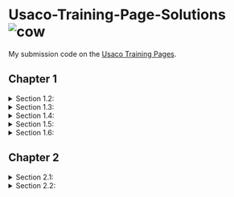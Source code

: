 
# Usaco-Training-Page-Solutions ![cow](https://train.usaco.org/usaco/cowhead2.gif)
My submission code on the [Usaco Training Pages](https://train.usaco.org/usacogate).


## Chapter 1

<details>
<summary>Section 1.2: </summary>
<br>
  
| Problem | My Sol |
| -- | -- |
| 1.2.1 [Your Ride Is Here](https://train.usaco.org/usacoprob2?a=JOFfbFzZIvB&S=ride)           |  [Java Solution](/Section%201.2/Your%20Ride%20Is%20Here/ride.java)      |
| 1.2.2 [Greedy Gift Givers](https://train.usaco.org/usacoprob2?a=JOFfbFzZIvB&S=gift1)         |  [Java Solution](/Section%201.2/Greedy%20Gift%20Givers/gift1.java)      |
| 1.2.3 [Friday the Thirteenth](https://train.usaco.org/usacoprob2?a=JOFfbFzZIvB&S=friday)     |  [Java Solution](/Section%201.2/Friday%20the%20Thirteenth/friday.java)  |
| 1.2.4 [Broken Necklace](https://train.usaco.org/usacoprob2?a=JOFfbFzZIvB&S=beads)            |  [Java Solution](/Section%201.2/Broken%20Necklace/beads.java)           |
</details>

<details>
<summary>Section 1.3: </summary>
<br>
  
| Problem | My Sol |
| -- | -- |
| 1.3.1 [Milking Cows](https://train.usaco.org/usacoprob2?a=zKUS1lbb1UL&S=milk2)             |  [Java Solution](/Section%201.3/Milking%20Cows/milk2.java)   |
| 1.3.2 [Transformations](https://train.usaco.org/usacoprob2?a=zKUS1lbb1UL&S=transform)      |  [Java Solution](/Section%201.3/Transformations/transform.java)   |
| 1.3.3 [Name That Number](https://train.usaco.org/usacoprob2?a=zKUS1lbb1UL&S=namenum)       |  [Java Solution](/Section%201.3/Name%20That%20Number/namenum.java)   |
| 1.3.4 [Palindromic Squares](https://train.usaco.org/usacoprob2?a=zKUS1lbb1UL&S=palsquare)  |  [Java Solution](/Section%201.3/Palindromic%20Squares/palsquare.java)   | 
| 1.3.5 [Dual Palindromes](https://train.usaco.org/usacoprob2?a=zKUS1lbb1UL&S=dualpal)       |  [Java Solution](/Section%201.3/Dual%20Palindromes/dualpal.java)   | 

</details>

<details>
<summary>Section 1.4: </summary>
<br>
  
| Problem | My Sol |
| -- | -- |
| 1.4.1 [Mixing Milk](https://train.usaco.org/usacoprob2?a=zKUS1lbb1UL&S=milk)          |  [Java Solution](/Section%201.4/Mixing%20Milk/milk.java)         |
| 1.4.2 [Barn Repair](https://train.usaco.org/usacoprob2?a=zKUS1lbb1UL&S=barn1)         |  [Java Solution](/Section%201.4/Barn%20Repair/barn1.java)        |
| 1.4.3 [Prime Cryptarithm](https://train.usaco.org/usacoprob2?a=zKUS1lbb1UL&S=crypt1)  |  [Java Solution](/Section%201.4/Prime%20Cryptarithm/crypt1.java) |
| 1.4.4 [Combination Lock](https://train.usaco.org/usacoprob2?a=zKUS1lbb1UL&S=combo)    |  [Java Solution](/Section%201.4/Combination%20Lock/combo.java)   |
| 1.4.5 [Wormholes](https://train.usaco.org/usacoprob2?a=zKUS1lbb1UL&S=wormhole)        |  [Java Solution](/Section%201.4/Wormholes/wormhole.java)         |
| 1.4.6 [Ski Design](https://train.usaco.org/usacoprob2?a=zKUS1lbb1UL&S=skidesign)      |  [Java Solution](/Section%201.4/Ski%20Design/skidesign.java)     |

</details>

<details>
<summary>Section 1.5: </summary>
<br>
  
| Problem | My Sol |
| -- | -- |
| 1.5.1 [Arithmetic Progressions](https://train.usaco.org/usacoprob2?a=wzJFDqQ89Jg&S=ariprog)  |  [Java Solution](/Section%201.5/Arithmetic%20Progressions/ariprog.java)  |
| 1.5.2 [Mother's Milk](https://train.usaco.org/usacoprob2?a=wzJFDqQ89Jg&S=milk3)              |  [Java Solution](/Section%201.5/Mother's%20Milk/milk3.java)              |

</details>

<details>
<summary>Section 1.6: </summary>
<br>
  
| Problem | My Sol |
| -- | -- |
| 1.6.1 [Number Triangles](https://train.usaco.org/usacoprob2?a=wzJFDqQ89Jg&S=numtri)      |  [Java Solution](/Section%201.6/Number%20Triangles/numtri.java)  |
| 1.6.2 [Prime Palindromes](https://train.usaco.org/usacoprob2?a=wzJFDqQ89Jg&S=pprime)     |  [Java Solution](/Section%201.6/Prime%20Palindromes/pprime.java) |
| 1.6.3 [SuperPrime Rib](https://train.usaco.org/usacoprob2?a=wzJFDqQ89Jg&S=sprime)        |  [Java Solution](/Section%201.6/Superprime%20Rib/sprime.java)    |

</details>

## Chapter 2

<details>
<summary>Section 2.1: </summary>
<br>
  
| Problem | My Sol |
| -- | -- |
| 2.1.1 [The Castle](https://train.usaco.org/usacoprob2?a=sRHsEZ2YHxO&S=castle)                     |  [Java Solution](/Section%202.1/The%20Castle/The%20Castle.java)      |
| 2.1.2 [Ordered Fractions](https://train.usaco.org/usacoprob2?a=sRHsEZ2YHxO&S=frac1)               |  [Java Solution](/Section%202.1/Ordered%20Fractions/frac1.java)      |
| 2.1.3 [Sorting A Three-Valued Sequence](https://train.usaco.org/usacoprob2?a=sRHsEZ2YHxO&S=sort3) |  [Java Solution](/Section%202.1/Sorting%20A%20Three-Valued%20Sequence/sort3.java)  |
| 2.1.4 [Healthy Holsteins](https://train.usaco.org/usacoprob2?a=sRHsEZ2YHxO&S=holstein)            |  [Java Solution](/Section%202.1/Healthy%20Holsteins/holstein.java)           |
| 2.1.5 [Hamming Codes](https://train.usaco.org/usacoprob2?a=sRHsEZ2YHxO&S=hamming)                 |   [Java Solution](/Section%202.1/Hamming%20Codes/Hamming%20Codes%202.java)           |
</details>

<details>
<summary>Section 2.2: </summary>
<br>
  
| Problem | My Sol |
| -- | -- |
| 2.2.1 [Preface Numbering](https://train.usaco.org/usacoprob2?a=sRHsEZ2YHxO&S=castle) |  [Java Solution](/Section%202.1/The%20Castle/The%20Castle.java)      |
| 2.2.2 [Subset Sums](https://train.usaco.org/usacoprob2?a=sRHsEZ2YHxO&S=frac1)        |  [Java Solution](/Section%202.1/Ordered%20Fractions/frac1.java)      |
| 2.2.3 [Runaround Numbers](https://train.usaco.org/usacoprob2?a=sRHsEZ2YHxO&S=sort3)  |  [Java Solution](/Section%202.1/Sorting%20A%20Three-Valued%20Sequence/sort3.java)  |
| 2.2.4 [Party Lamps](https://train.usaco.org/usacoprob2?a=sRHsEZ2YHxO&S=holstein)     |  [Java Solution](/Section%202.1/Healthy%20Holsteins/holstein.java)           |
</details>


